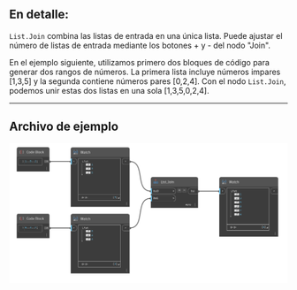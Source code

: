## En detalle:
`List.Join` combina las listas de entrada en una única lista. Puede ajustar el número de listas de entrada mediante los botones + y - del nodo "Join".

En el ejemplo siguiente, utilizamos primero dos bloques de código para generar dos rangos de números. La primera lista incluye números impares [1,3,5] y la segunda contiene números pares [0,2,4]. Con el nodo `List.Join`, podemos unir estas dos listas en una sola [1,3,5,0,2,4].

___
## Archivo de ejemplo

![List.Join](./DSCore.List.Join_img.jpg)

